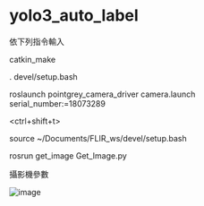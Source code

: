 # yolo3_auto_label

依下列指令輸入

catkin_make

. devel/setup.bash

roslaunch pointgrey_camera_driver camera.launch serial_number:=18073289

<ctrl+shift+t>

source ~/Documents/FLIR_ws/devel/setup.bash

rosrun get_image Get_Image.py

攝影機參數

![image](https://raw.githubusercontent.com/TheSy30/yolo3_auto_label/master/pic/Screenshot%20from%202019-07-01%2011-19-07.png)
